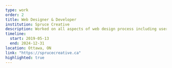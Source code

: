```yaml
---
type: work
order: 2
title: Web Designer & Developer
institution: Spruce Creative
description: Worked on all aspects of web design process including user experience, content organization, design, development, and maintenance. Provided general graphic designed services including digital, print, and motion design.
timeline:
  start: 2019-05-13
  end: 2024-12-31
location: Ottawa, ON
link: "https://sprucecreative.ca"
highlighted: true
---
```

